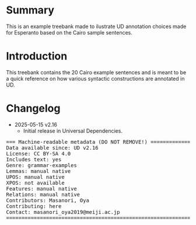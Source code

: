 # Summary

This is an example treebank made to ilustrate UD annotation choices made for Esperanto based on the Cairo sample sentences.


# Introduction

This treebank contains the 20 Cairo example sentences and is meant to be a quick reference on how various syntactic constructions are annotated in UD.


# Changelog

* 2025-05-15 v2.16
  * Initial release in Universal Dependencies.


<pre>
=== Machine-readable metadata (DO NOT REMOVE!) ================================
Data available since: UD v2.16
License: CC BY-SA 4.0
Includes text: yes
Genre: grammar-examples
Lemmas: manual native
UPOS: manual native
XPOS: not available
Features: manual native
Relations: manual native
Contributors: Masanori, Oya
Contributing: here
Contact: masanori_oya2019@meiji.ac.jp
===============================================================================
</pre>
